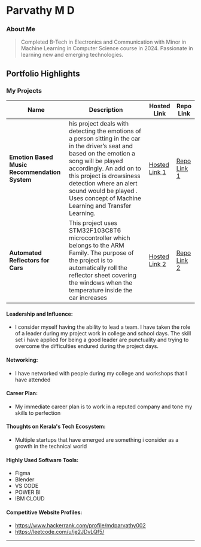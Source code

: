 # Parvathy M D

### About Me

> Completed B-Tech in Electronics and Communication with Minor in Machine Learning in Computer Science course in 2024. Passionate in learning new and emerging technologies. 


## Portfolio Highlights

### My Projects

| Name                | Description                                                               | Hosted Link                              | Repo Link                                                      |
|---------------------|---------------------------------------------------------------------------|------------------------------------------|----------------------------------------------------------------|
| **Emotion Based Music Recommendation System**  | his project deals with detecting the emotions of a person sitting in the car in the driver’s seat and based on the emotion a song will be played accordingly. An add on to this project is drowsiness detection where an alert sound would be played . Uses concept of Machine Learning and Transfer Learning.                                              | [Hosted Link 1](https://example.com)    | [Repo Link 1](https://github.com/username/project1)             |
| **Automated Reflectors for Cars**  | This project uses STM32F103C8T6 microcontroller which belongs to the ARM Family. The purpose of the project is to automatically roll the reflector sheet covering the windows when the temperature inside the car increases                                              | [Hosted Link 2](https://example.com)    | [Repo Link 2](https://github.com/username/project2)             |

#### Leadership and Influence:

- I consider myself having the ability to lead a team. I have taken the role of a leader during my project work in college and school days. The skill set i have applied for being a good leader are punctuality and trying to overcome the difficulties endured during the project days. 

#### Networking:

- I have networked with people during my college and workshops that I have attended

#### Career Plan:

- My immediate career plan is to work in a reputed company and tone my skills to perfection

#### Thoughts on Kerala's Tech Ecosystem:

- Multiple startups that have emerged are something i consider as a growth in the technical world


#### Highly Used Software Tools:

- Figma
- Blender
- VS CODE
- POWER BI
- IBM CLOUD

#### Competitive Website Profiles:

- https://www.hackerrank.com/profile/mdparvathy002
- https://leetcode.com/u/je2JDvLQf5/


---
